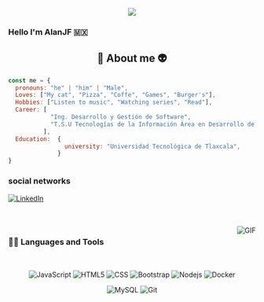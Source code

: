 <p align="center"><img src="https://media.tenor.com/TIBP4CS-qfEAAAAC/corgi-hello.gif"/></p>

### Hello I'm AlanJF 🇲🇽

<h2 align="center"> 🐺 About me 👽 </h2>

```javascript
const me = {
  pronouns: "he" | "him" | "Male",
  Loves: ["My cat", "Pizza", "Coffe", "Games", "Burger's"],
  Hobbies: ["Listen to music", "Watching series", "Read"],
  Career: [
            "Ing. Desarrollo y Gestión de Software",
            "T.S.U Tecnologías de la Información Área en Desarrollo de Software Multiplataforma"
          ],
  Education:  {
                university: "Universidad Tecnológica de Tlaxcala",
              }
}
```
### social networks
[![LinkedIn](https://img.shields.io/badge/-LinkedIn-blue?style=flat-square&logo=Linkedin&logoColor=white&link=https://www.linkedin.com/in/alanjuarezf/)](https://www.linkedin.com/in/alanjuarezf/)

<br />
<br />

<img align="right" alt="GIF" src="https://media.giphy.com/media/WUlplcMpOCEmTGBtBW/giphy.gif"/>
  
### 👨‍💻 Languages and Tools

<br />

<p align="center"

![JavaScript](https://img.shields.io/badge/-JavaScript-black?style=flat&logo=javascript) 
![HTML5](https://img.shields.io/badge/-HTML5-E34F26?style=flat&logo=html5&logoColor=white&link=https://github.com/BRdhanani)
![CSS](https://img.shields.io/badge/-CSS-1572B6?style=flat&logo=css3&link=https://github.com/BRdhanani)
![Bootstrap](https://img.shields.io/badge/-Bootstrap-563D7C?style=flat&logo=bootstrap&link=https://github.com/BRdhanani)
![Nodejs](https://img.shields.io/badge/-Nodejs-green?style=flat&logo=Node.js&link=https://github.com/BRdhanani)
![Docker](https://img.shields.io/badge/-Docker-black?style=flat&logo=docker&link=https://github.com/BRdhanani)

<p align="center"
  
![MySQL](https://img.shields.io/badge/-MySQL-black?style=flat&logo=mysql&link=https://github.com/BRdhanani)
![Git](https://img.shields.io/badge/-Git-black?style=flat&logo=git&link=https://github.com/BRdhanani)

<!--
**AlanJuarezF/AlanJuarezF** is a ✨ _special_ ✨ repository because its `README.md` (this file) appears on your GitHub profile.

Here are some ideas to get you started:

- 🔭 I’m currently working on ...
- 🌱 I’m currently learning ...
- 👯 I’m looking to collaborate on ...
- 🤔 I’m looking for help with ...
- 💬 Ask me about ...
- 📫 How to reach me: ...
- 😄 Pronouns: ...
- ⚡ Fun fact: ...
-->
